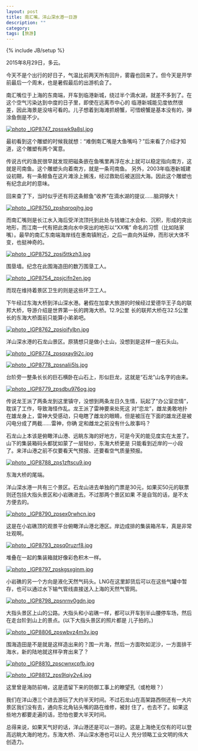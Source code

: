 ```yaml
---
layout: post
title: 南汇嘴，洋山深水港一日游
description: ""
category: 
tags: [旅游]
---
```


{% include JB/setup %}

2015年8月29日，多云。

今天不是个出行的好日子，气温比前两天所有回升，雾霾也回来了。但今天是开学前最后一个周末，也是暑假最后的出游机会了。

南汇嘴位于上海的东南端，开车到临港新城，绕过半个滴水湖，就差不多到了。在这个空气污染达到中度的日子里，即使在远离市中心的
临港新城能见度依然很差，因此海景是没啥可看的。儿子想着到海滩抓螃蟹，可惜螃蟹是基本没有的，弹涂鱼倒是不少。

<a href="http://s46.photobucket.com/user/bird_frank/media/_IGP8747_zpsswk9a8sl.jpg.html" target="_blank"><img src="http://i46.photobucket.com/albums/f136/bird_frank/_IGP8747_zpsswk9a8sl.jpg" border="0" alt=" photo _IGP8747_zpsswk9a8sl.jpg"/></a>

最初看到这个雕塑的时候我就想：“难倒南汇嘴是大鱼嘴吗？”后来看了介绍才知道，这个雕塑有两个寓意。

传说古代的渔民很早就发现把磁条嵌在鱼嘴里再浮在水上就可以稳定指向南方，这就是司南鱼。这个雕塑头向着南方，就是一条司南鱼。
另外，2003年临港新城建设初期，有一条鲸鱼在这片滩涂上搁浅，经过救助后被送回大海。因此这个雕塑也有纪念此时的意味。

回来查了下，当时似乎还有将这条鲸鱼“收养”在滴水湖的提议……脑洞够大！

<a href="http://s46.photobucket.com/user/bird_frank/media/_IGP8750_zpshqroqjhg.jpg.html" target="_blank"><img
src="http://i46.photobucket.com/albums/f136/bird_frank/_IGP8750_zpshqroqjhg.jpg" border="0" alt=" photo
_IGP8750_zpshqroqjhg.jpg"/></a>

而南汇嘴则是长江水入海后受洋流顶托到此处与钱塘江水会和、沉积，形成的突出地形，而江南一代有把此类向水中突出的地形以“XX嘴”
命名的习惯（比如陆家嘴）。最早的南汇东南端海岸线在惠南镇附近，之后一直向外延伸，而形状大体不变，也挺神奇的。

<a href="http://s46.photobucket.com/user/bird_frank/media/_IGP8752_zpsi5ttkzh3.jpg.html" target="_blank"><img
src="http://i46.photobucket.com/albums/f136/bird_frank/_IGP8752_zpsi5ttkzh3.jpg" border="0" alt=" photo
_IGP8752_zpsi5ttkzh3.jpg"/></a>

围垦墙。纪念在此围海造田的数万围垦工人。

<a href="http://s46.photobucket.com/user/bird_frank/media/_IGP8754_zpsjcifn2en.jpg.html" target="_blank"><img
src="http://i46.photobucket.com/albums/f136/bird_frank/_IGP8754_zpsjcifn2en.jpg" border="0" alt=" photo
_IGP8754_zpsjcifn2en.jpg"/></a>

而现在维持着景区卫生的则是这些环卫工人。

下午经过东海大桥到洋山深水港。暑假在加拿大旅游的时候经过爱德华王子岛的联邦大桥，导游介绍是世界第一长的跨海大桥。12.9公里
长的联邦大桥在32.5公里长的东海大桥面前只能算小弟弟吧。

<a href="http://s46.photobucket.com/user/bird_frank/media/_IGP8762_zpsioifylbn.jpg.html" target="_blank"><img
src="http://i46.photobucket.com/albums/f136/bird_frank/_IGP8762_zpsioifylbn.jpg" border="0" alt=" photo
_IGP8762_zpsioifylbn.jpg"/></a>

洋山深水港的石龙山景区。原猜想只是做小土山，没想到是这样一座石头山。

<a href="http://s46.photobucket.com/user/bird_frank/media/_IGP8774_zpsqxay9i2c.jpg.html" target="_blank"><img
src="http://i46.photobucket.com/albums/f136/bird_frank/_IGP8774_zpsqxay9i2c.jpg" border="0" alt=" photo
_IGP8774_zpsqxay9i2c.jpg"/></a>

<a href="http://s46.photobucket.com/user/bird_frank/media/_IGP8778_zpsnalii5ls.jpg.html" target="_blank"><img
src="http://i46.photobucket.com/albums/f136/bird_frank/_IGP8778_zpsnalii5ls.jpg" border="0" alt=" photo
_IGP8778_zpsnalii5ls.jpg"/></a>

台阶旁一整条长长的巨石横卧在山石上，形似巨龙，这就是“石龙”山名字的由来。

<a href="http://s46.photobucket.com/user/bird_frank/media/_IGP8779_zpsdbu976og.jpg.html" target="_blank"><img
src="http://i46.photobucket.com/albums/f136/bird_frank/_IGP8779_zpsdbu976og.jpg" border="0" alt=" photo
_IGP8779_zpsdbu976og.jpg"/></a>

传说龙王派了两条龙到这里镇守，没想到两条龙日久生情，玩起了“办公室恋情”，耽误了工作，导致海怪作乱。龙王派了雷神要来处死这
对“恋龙”，雌龙勇敢地扑在雄龙身上，雷神大受感动，只电瞎了雌龙的眼睛，但是被压在下面的雄龙还是被闪电分成了两截……雷神，你确
定和雌龙之前没有什么故事吗？

石龙山上本该是俯瞰洋山港、远眺东海的好地方，可是今天的能见度实在太差了。山下的集装箱码头都犹如蒙了一层轻纱，东海大桥更是
只能看到近岸的一小段了。来洋山港之前不仅要看天气预报、还要看空气质量预报。

<a href="http://s46.photobucket.com/user/bird_frank/media/_IGP8788_zps1zftscu9.jpg.html" target="_blank"><img
src="http://i46.photobucket.com/albums/f136/bird_frank/_IGP8788_zps1zftscu9.jpg" border="0" alt=" photo
_IGP8788_zps1zftscu9.jpg"/></a>

东海大桥的尾端。

洋山深水港一共有三个景区。石龙山进去单独的门票是30元，如果买50元的联票则还包括大指头景区和小岩礁进去。不过那两个景区如果
不是自驾的话，是不太方便去的。

<a href="http://s46.photobucket.com/user/bird_frank/media/_IGP8790_zpsex0rwhcn.jpg.html" target="_blank"><img
src="http://i46.photobucket.com/albums/f136/bird_frank/_IGP8790_zpsex0rwhcn.jpg" border="0" alt=" photo
_IGP8790_zpsex0rwhcn.jpg"/></a>

这是在小岩礁顶的观景平台俯瞰洋山港北港区。岸边成排的集装箱吊车，真是非常壮观啊。

<a href="http://s46.photobucket.com/user/bird_frank/media/_IGP8793_zpsq0ruzrf8.jpg.html" target="_blank"><img
src="http://i46.photobucket.com/albums/f136/bird_frank/_IGP8793_zpsq0ruzrf8.jpg" border="0" alt=" photo
_IGP8793_zpsq0ruzrf8.jpg"/></a>

堆叠在一起的集装箱就好像彩色积木一样。

<a href="http://s46.photobucket.com/user/bird_frank/media/_IGP8797_zpskgsxginm.jpg.html" target="_blank"><img
src="http://i46.photobucket.com/albums/f136/bird_frank/_IGP8797_zpskgsxginm.jpg" border="0" alt=" photo
_IGP8797_zpskgsxginm.jpg"/></a>

小岩礁的另一个方向是液化天然气码头。LNG在这里卸货后可以在这些气罐中暂存，也可以通过水下输气管线直接送入上海的天然气管网。

<a href="http://s46.photobucket.com/user/bird_frank/media/_IGP8798_zpsnrnv0gdn.jpg.html" target="_blank"><img
src="http://i46.photobucket.com/albums/f136/bird_frank/_IGP8798_zpsnrnv0gdn.jpg" border="0" alt=" photo
_IGP8798_zpsnrnv0gdn.jpg"/></a>

大指头景区上山的公路。大指头和小岩礁一样，都可以开车到半山腰停车场，然后在走台阶到山上的景点。(以下大指头景区的照片都是
儿子拍的。)

<a href="http://s46.photobucket.com/user/bird_frank/media/_IGP8806_zpswbvz4m3v.jpg.html" target="_blank"><img
src="http://i46.photobucket.com/albums/f136/bird_frank/_IGP8806_zpswbvz4m3v.jpg" border="0" alt=" photo
_IGP8806_zpswbvz4m3v.jpg"/></a>

围海造田是不是就是这样造出来的？围一片海，然后一方面吹如泥沙，一方面排干海水，新的陆地就这样孕育出来了？

<a href="http://s46.photobucket.com/user/bird_frank/media/_IGP8810_zpscwnxcpfb.jpg.html" target="_blank"><img
src="http://i46.photobucket.com/albums/f136/bird_frank/_IGP8810_zpscwnxcpfb.jpg" border="0" alt=" photo
_IGP8810_zpscwnxcpfb.jpg"/></a>

<a href="http://s46.photobucket.com/user/bird_frank/media/_IGP8812_zps9lqiy2v4.jpg.html" target="_blank"><img
src="http://i46.photobucket.com/albums/f136/bird_frank/_IGP8812_zps9lqiy2v4.jpg" border="0" alt=" photo
_IGP8812_zps9lqiy2v4.jpg"/></a>

这里曾是海防前哨，这是遗留下来的防御工事上的瞭望孔（或枪眼？）

我们在洋山港三个进去游玩了大约半天时间。不过石龙山在高架路西侧还有一大片景区我们没有去，通向东北角钻头嘴的路在维修，被封
住了，也去不了。如果这些地方都要走遍的话，恐怕也要大半天时间。

总得来说，如果天气好的话，洋山港还是可以一游的。这是上海绝无仅有的可以登高远眺大海的地方。东海大桥、洋山深水港也可以让人
充分领略工业文明的伟大创造力。
